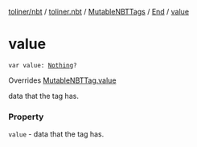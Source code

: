 [toliner/nbt](../../../index.md) / [toliner.nbt](../../index.md) / [MutableNBTTags](../index.md) / [End](index.md) / [value](./value.md)

# value

`var value: `[`Nothing`](https://kotlinlang.org/api/latest/jvm/stdlib/kotlin/-nothing/index.html)`?`

Overrides [MutableNBTTag.value](../../-mutable-n-b-t-tag/value.md)

data that the tag has.

### Property

`value` - data that the tag has.